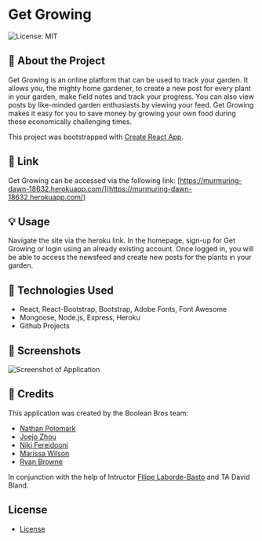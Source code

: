 # Get Growing

![License: MIT](https://img.shields.io/badge/License-MIT-yellow.svg)

## 🌱 About the Project

Get Growing is an online platform that can be used to track your garden. It allows you, the mighty home gardener, to create a new post for every plant in your garden, make field notes and track your progress. You can also view posts by like-minded garden enthusiasts by viewing your feed. Get Growing makes it easy for you to save money by growing your own food during these economically challenging times.

This project was bootstrapped with [Create React App](https://github.com/facebook/create-react-app).

## 🔗 Link

Get Growing can be accessed via the following link: [https://murmuring-dawn-18632.herokuapp.com/](https://murmuring-dawn-18632.herokuapp.com/)

## 💡 Usage

Navigate the site via the heroku link. In the homepage, sign-up for Get Growing or login using an already existing account. Once logged in, you will be able to access the newsfeed and create new posts for the plants in your garden.

## 🔬 Technologies Used
* React, React-Bootstrap, Bootstrap, Adobe Fonts, Font Awesome
* Mongoose, Node.js, Express, Heroku
* Github Projects


## 📸 Screenshots

![Screenshot of Application](./image/Homepage.png)

## 🧠 Credits

This application was created by the Boolean Bros team:
* [Nathan Polomark](https://github.com/npcoding25)
* [Joejo Zhou](https://github.com/Learningitnow)
* [Niki Fereidooni](https://github.com/nfereidooni)
* [Marissa Wilson](https://github.com/marissarrwilson)
* [Ryan Browne](https://github.com/ryanbrowne360)

In conjunction with the help of Intructor [Filipe Laborde-Basto](https://github.com/c0dehot) and TA David Bland.

## License

- [License](https://choosealicense.com/licenses/mit/)